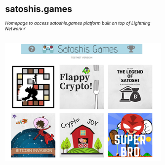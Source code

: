 # satoshis.games
###### Homepage to access satoshis.games platform built on top of Lightning Network⚡
![Screenshot](https://github.com/Satoshis-Games/satoshis.games/blob/master/img/screenshot1.png)
